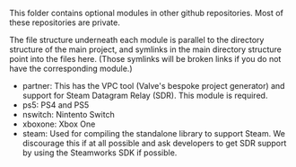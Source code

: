 This folder contains optional modules in other github repositories.
Most of these repositories are private.

The file structure underneath each module is parallel to the directory
structure of the main project, and symlinks in the main directory structure
point into the files here.  (Those symlinks will be broken links if you do
not have the corresponding module.)

- partner: This has the VPC tool (Valve's bespoke project generator) and
  support for Steam Datagram Relay (SDR).  This module is required.
- ps5: PS4 and PS5
- nswitch: Nintento Switch
- xboxone: Xbox One
- steam: Used for compiling the standalone library to support Steam.
  We discourage this if at all possible and ask developers to get SDR support
  by using the Steamworks SDK if possible.

